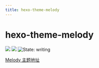 ```yaml
---
title: hexo-theme-melody
---
```


# hexo-theme-melody

[![](https://img.shields.io/badge/Maintained--by-EasyHexo-42B983.svg?longCache=true&style=flat-square)](https://github.com/EasyHexo/Easy-Hexo)
[![](https://img.shields.io/badge/Author-ChungZH-43CD80.svg?longCache=true&style=flat-square)](https://github.com/chungzh)
![State: writing](https://img.shields.io/badge/State-writing-8E64B0.svg?style=flat-square)

[Melody 主题地址](https://github.com/Molunerfinn/hexo-theme-melody)